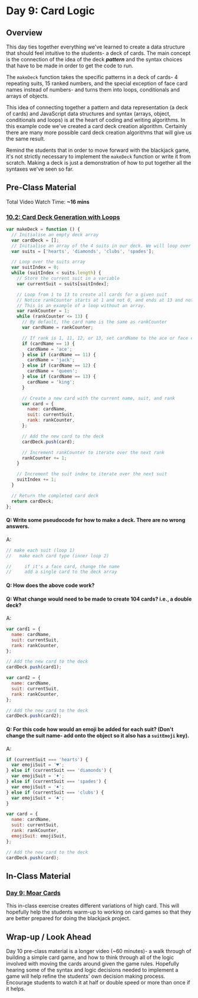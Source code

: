 # Day 9: Card Logic

## Overview

This day ties together everything we've learned to create a data structure that should feel intuitive to the students- a deck of cards. The main concept is the connection of the idea of the deck _**pattern**_ and the syntax choices that have to be made in order to get the code to run.

The `makeDeck` function takes the specific patterns in a deck of cards- 4 repeating suits, 15 ranked numbers, and the special exception of face card names instead of numbers- and turns them into loops, conditionals and arrays of objects.

This idea of connecting together a pattern and data representation \(a deck of cards\) and JavaScript data structures and syntax \(arrays, object, conditionals and loops\) is at the heart of coding and writing algorithms. In this example code we've created a card deck creation algorithm. Certainly there are many more possible card deck creation algorithms that will give us the same result.

Remind the students that in order to move forward with the blackjack game, it's not strictly necessary to implement the `makeDeck` function or write it from scratch. Making a deck is just a demonstration of how to put together all the syntaxes we've seen so far.

## Pre-Class Material

Total Video Watch Time: **~16 mins**

### [10.2: Card Deck Generation with Loops](../10-javascript-objects/10.2-card-deck-generation-with-loops.md)

```javascript
var makeDeck = function () {
  // Initialise an empty deck array
  var cardDeck = [];
  // Initialise an array of the 4 suits in our deck. We will loop over this array.
  var suits = ['hearts', 'diamonds', 'clubs', 'spades'];

  // Loop over the suits array
  var suitIndex = 0;
  while (suitIndex < suits.length) {
    // Store the current suit in a variable
    var currentSuit = suits[suitIndex];

    // Loop from 1 to 13 to create all cards for a given suit
    // Notice rankCounter starts at 1 and not 0, and ends at 13 and not 12.
    // This is an example of a loop without an array.
    var rankCounter = 1;
    while (rankCounter <= 13) {
      // By default, the card name is the same as rankCounter
      var cardName = rankCounter;

      // If rank is 1, 11, 12, or 13, set cardName to the ace or face card's name
      if (cardName == 1) {
        cardName = 'ace';
      } else if (cardName == 11) {
        cardName = 'jack';
      } else if (cardName == 12) {
        cardName = 'queen';
      } else if (cardName == 13) {
        cardName = 'king';
      }

      // Create a new card with the current name, suit, and rank
      var card = {
        name: cardName,
        suit: currentSuit,
        rank: rankCounter,
      };

      // Add the new card to the deck
      cardDeck.push(card);

      // Increment rankCounter to iterate over the next rank
      rankCounter += 1;
    }

    // Increment the suit index to iterate over the next suit
    suitIndex += 1;
  }

  // Return the completed card deck
  return cardDeck;
};
```

#### Q: Write some pseudocode for how to make a deck. There are no wrong answers.

A:

```javascript
// make each suit (loop 1)
//   make each card type (inner loop 2)

//     if it's a face card, change the name
//     add a single card to the deck array
```

#### Q: How does the above code work?

#### Q: What change would need to be made to create 104 cards? i.e., a double deck?

A:

```javascript
var card1 = {
  name: cardName,
  suit: currentSuit,
  rank: rankCounter,
};

// Add the new card to the deck
cardDeck.push(card1);

var card2 = {
  name: cardName,
  suit: currentSuit,
  rank: rankCounter,
};

// Add the new card to the deck
cardDeck.push(card2);
```

#### Q: For this code how would an emoji be added for each suit? \(Don't change the suit name- add onto the object so it also has a `suitEmoji` key\).

A:

```javascript
if (currentSuit === 'hearts') {
  var emojiSuit = '♥️';
} else if (currentSuit === 'diamonds') {
  var emojiSuit = '♦️';
} else if (currentSuit === 'spades') {
  var emojiSuit = '♠️';
} else if (currentSuit === 'clubs') {
  var emojiSuit = '♣️';
}

var card = {
  name: cardName,
  suit: currentSuit,
  rank: rankCounter,
  emojiSuit: emojiSuit,
};

// Add the new card to the deck
cardDeck.push(card);
```

## In-Class Material

### [Day 9: Moar Cards](../in-class-exercises/day-9-moar-cards.md)

This in-class exercise creates different variations of high card. This will hopefully help the students warm-up to working on card games so that they are better prepared for doing the blackjack project.

## Wrap-up / Look Ahead

Day 10 pre-class material is a longer video \(~60 minutes\)- a walk through of building a simple card game, and how to think through all of the logic involved with moving the cards around given the game rules. Hopefully hearing some of the syntax and logic decisions needed to implement a game will help refine the students' own decision making process. Encourage students to watch it at half or double speed or more than once if it helps.

